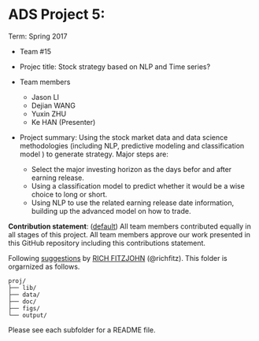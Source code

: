 # ADS Project 5: 

Term: Spring 2017

+ Team #15
+ Projec title: Stock strategy based on NLP and Time series?
+ Team members
	+ Jason LI
	+ Dejian WANG
	+ Yuxin ZHU
	+ Ke HAN (Presenter)

+ Project summary: Using the stock market data and data science methodologies (including NLP, predictive modeling and classification model ) to generate strategy. Major steps are: 
	+ Select the major investing horizon as the days befor and after earning release. 
	+ Using a classification model to predict whether it would be a wise choice to long or short. 
	+ Using NLP to use the related earning release date information, building up the advanced model on how to trade.
	
**Contribution statement**: ([default](doc/a_note_on_contributions.md)) All team members contributed equally in all stages of this project. All team members approve our work presented in this GitHub repository including this contributions statement. 

Following [suggestions](http://nicercode.github.io/blog/2013-04-05-projects/) by [RICH FITZJOHN](http://nicercode.github.io/about/#Team) (@richfitz). This folder is orgarnized as follows.

```
proj/
├── lib/
├── data/
├── doc/
├── figs/
└── output/
```

Please see each subfolder for a README file.
